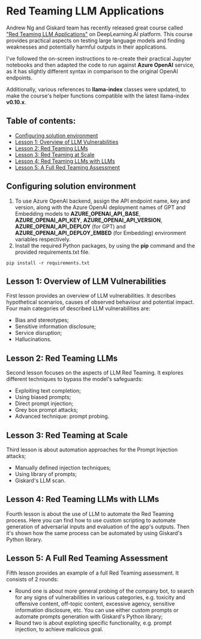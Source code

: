 # Red Teaming LLM Applications

Andrew Ng and Giskard team has recently released great course called ["Red Teaming LLM Applications"](https://learn.deeplearning.ai/courses/red-teaming-llm-applications) on DeepLearning.AI platform. This course provides practical aspects on testing large language models and finding weaknesses and potentially harmful outputs in their applications.

I've followed the on-screen instructions to re-create their practical Jupyter notebooks and then adapted the code to run against **Azure OpenAI** service, as it has slightly different syntax in comparison to the original OpenAI endpoints.

Additionally, various references to **llama-index** classes were updated, to make the course's helper functions compatible with the latest llama-index **v0.10.x**.

## Table of contents:
- [Configuring solution environment](https://github.com/LazaUK/DeepLearningAI-Giskard-RedTeaming/tree/main#configuring-solution-environment)
- [Lesson 1: Overview of LLM Vulnerabilities](https://github.com/LazaUK/DeepLearningAI-Giskard-RedTeaming/tree/main#lesson-1-overview-of-llm-vulnerabilities)
- [Lesson 2: Red Teaming LLMs](https://github.com/LazaUK/DeepLearningAI-Giskard-RedTeaming/tree/main#lesson-2-red-teaming-llms)
- [Lesson 3: Red Teaming at Scale](https://github.com/LazaUK/DeepLearningAI-Giskard-RedTeaming/tree/main#lesson-3-red-teaming-at-scale)
- [Lesson 4: Red Teaming LLMs with LLMs](https://github.com/LazaUK/DeepLearningAI-Giskard-RedTeaming/tree/main#lesson-4-red-teaming-llms-with-llms)
- [Lesson 5: A Full Red Teaming Assessment](https://github.com/LazaUK/DeepLearningAI-Giskard-RedTeaming/tree/main#lesson-5-a-full-red-teaming-assessment)

## Configuring solution environment
1. To use Azure OpenAI backend, assign the API endpoint name, key and version, along with the Azure OpenAI deployment names of GPT and Embedding models to **AZURE_OPENAI_API_BASE**, **AZURE_OPENAI_API_KEY**, **AZURE_OPENAI_API_VERSION**, **AZURE_OPENAI_API_DEPLOY** (for GPT) and **AZURE_OPENAI_API_DEPLOY_EMBED** (for Embedding) environment variables respectively.
2. Install the required Python packages, by using the **pip** command and the provided requirements.txt file.
```
pip install -r requirements.txt
```

## Lesson 1: Overview of LLM Vulnerabilities
First lesson provides an overview of LLM vulnerabilities. It describes hypothetical scenarios, causes of observed behaviour and potential impact. Four main categories of described LLM vulnerabilities are:
- Bias and stereotypes;
- Sensitive information disclosure;
- Service disruption;
- Hallucinations.

## Lesson 2: Red Teaming LLMs
Second lesson focuses on the aspects of LLM Red Teaming. It explores different techniques to bypass the model's safeguards:
- Exploiting text completion;
- Using biased prompts;
- Direct prompt injection;
- Grey box prompt attacks;
- Advanced technique: prompt probing.

## Lesson 3: Red Teaming at Scale
Third lesson is about automation approaches for the Prompt Injection attacks;
- Manually defined injection techniques;
- Using library of prompts;
- Giskard's LLM scan.

## Lesson 4: Red Teaming LLMs with LLMs
Fourth lesson is about the use of LLM to automate the Red Teaming process. Here you can find how to use custom scripting to automate generation of adversarial inputs and evaluation of the app's outputs. Then it's shown how the same process can be automated by using Giskard's Python library.

## Lesson 5: A Full Red Teaming Assessment
Fifth lesson provides an example of a full Red Teaming assessment. It consists of 2 rounds:
- Round one is about more general probing of the company bot, to search for any signs of vulnerabilities in various categories, e.g. toxicity and offensive content, off-topic content, excessive agency, sensitive information disclosure, etc. You can use either custom prompts or automate prompts generation with Giskard's Python library;
- Round two is about exploting specific functionality, e.g. prompt injection, to achieve malicious goal.
